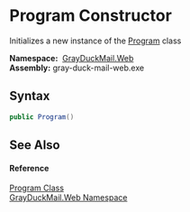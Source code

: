 Program Constructor
===================
Initializes a new instance of the [Program][1] class

  **Namespace:**  [GrayDuckMail.Web][2]  
  **Assembly:** gray-duck-mail-web.exe

Syntax
------

```csharp
public Program()
```


See Also
--------

#### Reference
[Program Class][1]  
[GrayDuckMail.Web Namespace][2]  

[1]: README.md
[2]: ../README.md